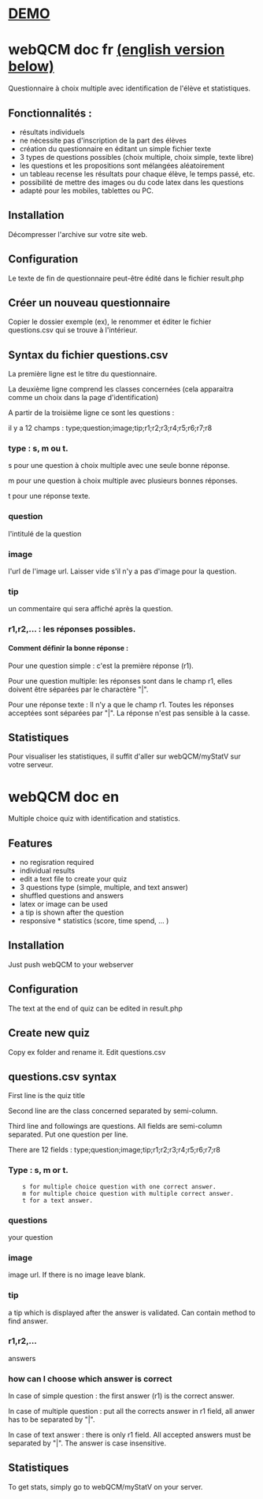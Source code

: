 # [DEMO](https://pi3141.github.io/webQCM/webQCM)

# webQCM doc fr [(english version below)](#webQCM-doc-en)

Questionnaire à choix multiple avec identification de l'élève et statistiques.

## Fonctionnalités :

* résultats individuels
* ne nécessite pas d'inscription de la part des élèves
* création du questionnaire en éditant un simple fichier texte
* 3 types de questions possibles (choix multiple, choix simple, texte libre)
* les questions et les propositions sont mélangées aléatoirement
* un tableau recense les résultats pour chaque élève, le temps passé, etc.
* possibilité de mettre des images ou du code latex dans les questions
* adapté pour les mobiles, tablettes ou PC.

## Installation

Décompresser l'archive sur votre site web.

## Configuration

Le texte de fin de questionnaire peut-être édité dans le fichier result.php

## Créer un nouveau questionnaire

Copier le dossier exemple (ex), le renommer et éditer le fichier questions.csv qui se trouve à l'intérieur.

## Syntax du fichier questions.csv

La première ligne est le titre du questionnaire.

La deuxième ligne comprend les classes concernées (cela apparaitra comme un choix dans la page d'identification)

A partir de la troisième ligne ce sont les questions :

il y a 12 champs : type;question;image;tip;r1;r2;r3;r4;r5;r6;r7;r8

### type : s, m ou t.
s pour une question à choix multiple avec une seule bonne réponse.

m pour une question à choix multiple avec plusieurs bonnes réponses.

t pour une réponse texte.

### question
l'intitulé de la question

### image
l'url de l'image url. Laisser vide s'il n'y a pas d'image pour la question.

### tip
un commentaire qui sera affiché après la question.

### r1,r2,... : les réponses possibles.

#### Comment définir la bonne réponse :

Pour une question simple : c'est la première réponse (r1).

Pour une question multiple: les réponses sont dans le champ r1, elles doivent être séparées par le charactère "|".

Pour une réponse texte : Il n'y a que le champ r1. Toutes les réponses acceptées sont séparées par "|". La réponse n'est pas sensible à la casse.
	
## Statistiques

Pour visualiser les statistiques, il suffit d'aller sur webQCM/myStatV sur votre serveur.

# webQCM doc en

Multiple choice quiz with identification and statistics.

## Features

* no regisration required
* individual results
* edit a text file to create your quiz
* 3 questions type (simple, multiple, and text answer)
* shuffled questions and answers
* latex or image can be used
* a tip is shown after the question
* responsive
* statistics (score, time spend, ... )

## Installation

Just push webQCM to your webserver

## Configuration

The text at the end of quiz can be edited in result.php

## Create new quiz

Copy ex folder and rename it. Edit questions.csv

## questions.csv syntax

First line is the quiz title

Second line are the class concerned separated by semi-column.

Third line and followings are questions. All fields are semi-column separated. Put one question per line.

There are 12 fields : type;question;image;tip;r1;r2;r3;r4;r5;r6;r7;r8

### Type : s, m or t.
        s for multiple choice question with one correct answer.
        m for multiple choice question with multiple correct answer.
        t for a text answer.

### questions
your question

### image
image url. If there is no image leave blank.

### tip
a tip which is displayed after the answer is validated. Can contain method to find answer.

### r1,r2,...
answers

### how can I choose which answer is correct

In case of simple question : the first answer (r1) is the correct answer.

In case of multiple question : put all the corrects answer in r1 field, all anwer has to be separated by "|".

In case of text answer : there is only r1 field. All accepted answers must be separated by "|". The answer is case insensitive.

## Statistiques

To get stats, simply go to webQCM/myStatV on your server.
